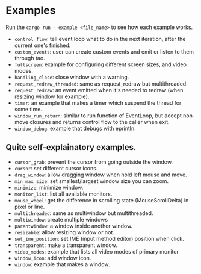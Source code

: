 # Examples

Run the `cargo run --example <file_name>` to see how each example works.

- `control_flow`: tell event loop what to do in the next iteration, after the current one's finished.
- `custom_events`: user can create custom events and emit or listen to them through tao.
- `fullscreen`: example for configuring different screen sizes, and video modes.
- `handling_close`: close window with a warning.
- `request_redraw_threaded`: same as request_redraw but multithreaded.
- `request_redraw`: an event emitted when it's needed to redraw (when resizing window for example).
- `timer`: an example that makes a timer which suspend the thread for some time.
- `window_run_return`: similar to run function of EventLoop, but accept non-move closures and returns control flow to the caller when exit.
- `window_debug`: example that debugs with eprintln.

## Quite self-explainatory examples.

- `cursor_grab`: prevent the cursor from going outside the window.
- `cursor`: set different cursor icons.
- `drag_window`: allow dragging window when hold left mouse and move.
- `min_max_size`: set smallest/largest window size you can zoom.
- `minimize`: minimize window.
- `monitor_list`: list all available monitors.
- `mouse_wheel`: get the difference in scrolling state (MouseScrollDelta) in pixel or line.
- `multithreaded`: same as multiwindow but multithreaded.
- `multiwindow`: create multiple windows
- `parentwindow`: a window inside another window.
- `resizable`: allow resizing window or not.
- `set_ime_position`: set IME (input method editor) position when click.
- `transparent`: make a transparent window.
- `video_modes`: example that lists all video modes of primary monitor
- `window_icon`: add window icon.
- `window`: example that makes a window.
